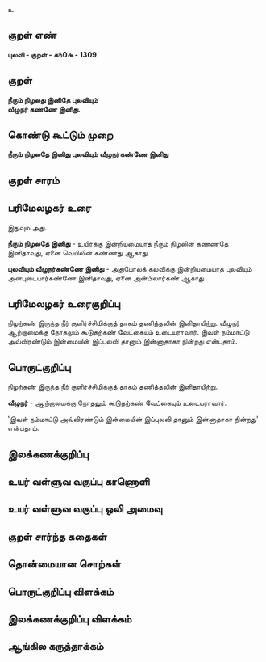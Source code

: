 உ

## குறள் எண் 

**புலவி - குறள் - க௩0௯ - 1309**

## குறள் 

**நீரும் நிழலது இனிதே புலவியும்  
வீழுநர் கண்ணே இனிது.** 

## கொண்டு கூட்டும் முறை

**நீரும் நிழலதே இனிது புலவியும் வீழுநர்கண்ணே இனிது**

## குறள் சாரம் 

 
## பரிமேலழகர் உரை

இதுவும் அது. 

**நீரும் நிழலதே இனிது** - உயிர்க்கு இன்றியமையாத நீரும் நிழலின் கண்ணதே இனிதாவது, ஏனை வெயிலின் கண்ணது ஆகாது 

**புலவியும் வீழுநர்கண்ணே இனிது** - அதுபோலக் கலவிக்கு இன்றியமையாத புலவியும் அன்புடையார்கண்ணே இனிதாவது, ஏனை அன்பிலார்கண் ஆகாது

## பரிமேலழகர் உரைகுறிப்பு   

நிழற்கண் இருந்த நீர் குளிர்ச்சிமிக்குத் தாகம் தணித்தலின் இனிதாயிற்று. வீழுநர் ஆற்றாமைக்கு நோதலும் கூடுதற்கண் வேட்கையும் உடையராவார். இவள் நம்மாட்டு அவ்விரண்டும் இன்மையின் இப்புலவி தானும் இன்னாதாகா நின்றது என்பதாம்.

## பொருட்குறிப்பு 

நிழற்கண் இருந்த நீர் குளிர்ச்சிமிக்குத் தாகம் தணித்தலின் இனிதாயிற்று. 

**வீழுநர்** - ஆற்றாமைக்கு நோதலும் கூடுதற்கண் வேட்கையும் உடையராவார். 

'இவள் நம்மாட்டு அவ்விரண்டும் இன்மையின் இப்புலவி தானும் இன்னாதாகா நின்றது' என்பதாம்.

## இலக்கணக்குறிப்பு  


## உயர் வள்ளுவ வகுப்பு காணொளி


## உயர் வள்ளுவ வகுப்பு ஒலி அமைவு 

 
## குறள் சார்ந்த கதைகள் 


## தொன்மையான சொற்கள்


## பொருட்குறிப்பு விளக்கம்


## இலக்கணக்குறிப்பு விளக்கம்


## ஆங்கில கருத்தாக்கம் 


